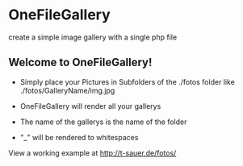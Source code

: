 # OneFileGallery
create a simple image gallery with a single php file


## Welcome to OneFileGallery!

* Simply place your Pictures in Subfolders of the ./fotos folder like ./fotos/GalleryName/img.jpg

* OneFileGallery will render all your gallerys

* The name of the gallerys is the name of the folder

* "_" will be rendered to whitespaces


View a working example at http://t-sauer.de/fotos/
